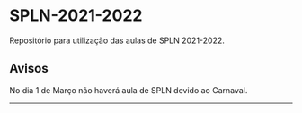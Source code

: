 # SPLN-2021-2022

Repositório para utilização das aulas de SPLN 2021-2022.

## Avisos 

No dia 1 de Março não haverá aula de SPLN devido ao Carnaval.
___
